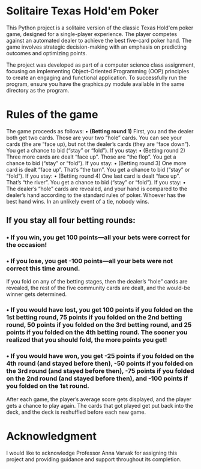 # Solitaire Texas Hold'em Poker

This Python project is a solitaire version of the classic Texas Hold'em poker game, designed for a single-player experience. The player competes against an automated dealer to achieve the best five-card poker hand. The game involves strategic decision-making with an emphasis on predicting outcomes and optimizing points. 

The project was developed as part of a computer science class assignment, focusing on implementing Object-Oriented Programming (OOP) principles to create an engaging and functional application. To successfully run the program, ensure you have the graphics.py module available in the same directory as the program.

# Rules of the game
 
The game proceeds as follows:
• **(Betting round 1)** First, you and the dealer both get two cards.  Those are your two “hole” cards.  You can see your cards (the are “face up), but not the dealer’s cards (they are “face down”).  You get a chance to bid (“stay” or “fold”).  If you stay:
• (Betting round 2) Three more cards are dealt “face up”.  Those are “the flop”.  You get a chance to bid (“stay” or “fold”).  If you stay:
• (Betting round 3) One more card is dealt “face up”.  That’s “the turn”. You get a chance to bid (“stay” or “fold”).  If you stay:
• (Betting round 4) One last card is dealt “face up”.  That’s “the river”. You get a chance to bid (“stay” or “fold”).  If you stay:
• The dealer’s “hole” cards are revealed, and your hand is compared to the dealer’s hand according to the standard rules of poker.  Whoever has the best hand wins.  In an unlikely event of a tie, nobody wins.
 
## If you stay all four betting rounds:
### • If you win, you get 100 points—all your bets were correct for the occasion!
### • If you lose, you get -100 points—all your bets were not correct this time around.
 
If you fold on any of the betting stages, then the dealer’s “hole” cards are revealed, the rest of the five community cards are dealt, and the would-be winner gets determined.  

### • If you would have lost, you get 100 points if you folded on the 1st betting round, 75 points if you folded on the 2nd betting round, 50 points if you folded on the 3rd betting round, and 25 points if you folded on the 4th betting round.  The sooner you realized that you should fold, the more points you get!
### • If you would have won, you get -25 points if you folded on the 4th round (and stayed before then), -50 points if you folded on the 3rd round (and stayed before then), -75 points if you folded on the 2nd round (and stayed before then), and -100 points if you folded on the 1st round.
 
After each game, the player’s average score gets displayed, and the player gets a chance to play again.  The cards that got played get put back into the deck, and the deck is reshuffled before each new game.

# Acknowledgment

I would like to acknowledge Professor Anna Varvak for assigning this project and providing guidance and support throughout its completion. 
